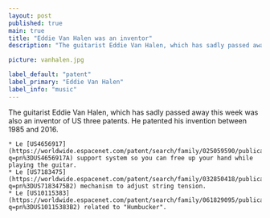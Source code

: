 ```yaml
---
layout: post
published: true
main: true
title: "Eddie Van Halen was an inventor"
description: "The guitarist Eddie Van Halen, which has sadly passed away this week was also an inventor of US three patents."

picture: vanhalen.jpg

label_default: "patent" 
label_primary: "Eddie Van Halen"
label_info: "music"
---
```

<!-- Main Container -->

The guitarist Eddie Van Halen, which has sadly passed away this week was also an inventor of US three patents.
He patented his invention between 1985 and 2016. 

    * Le [US4656917](https://worldwide.espacenet.com/patent/search/family/025059590/publication/US4656917A?q=pn%3DUS4656917A) support system so you can free up your hand while playing the guitar.
    * Le [US7183475](https://worldwide.espacenet.com/patent/search/family/032850418/publication/US7183475B2?q=pn%3DUS7183475B2) mechanism to adjust string tension.
    * Le [US10115383](https://worldwide.espacenet.com/patent/search/family/061829095/publication/US10115383B2?q=pn%3DUS10115383B2) related to "Humbucker".
    

<!--End Main Container -->
